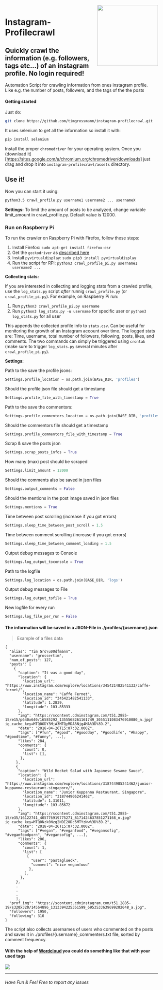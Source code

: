 <img src="https://s3-eu-central-1.amazonaws.com/centaur-wp/designweek/prod/content/uploads/2016/05/11170038/Instagram_Logo-1002x1003.jpg" width="200" align="right">

# Instagram-Profilecrawl

## Quickly crawl the information (e.g. followers, tags etc...) of an instagram profile. No login required!
Automation Script for crawling information from ones instagram profile.  
Like e.g. the number of posts, followers, and the tags of the the posts

#### Getting started
Just do:
```bash
git clone https://github.com/timgrossmann/instagram-profilecrawl.git
```

It uses selenium to get all the information so install it with:
```bash
pip install selenium
```

Install the proper `chromedriver` for your operating system.  Once you (download it)[https://sites.google.com/a/chromium.org/chromedriver/downloads] just drag and drop it into `instagram-profilecrawl/assets` directory.

## Use it!
Now you can start it using:
```bash
python3.5 crawl_profile.py username1 username2 ... usernameX
```

**Settings:**
To limit the amount of posts to be analyzed, change variable limit_amount in crawl_profile.py. Default value is 12000.

### Run on Raspberry Pi
To run the crawler on Raspberry Pi with Firefox, follow these steps:

1. Install Firefox: `sudo apt-get install firefox-esr`
2. Get the `geckodriver` as [described here](https://github.com/timgrossmann/InstaPy/blob/master/docs/How_to_Raspberry.md#how-to-update-geckodriver-on-raspbian)
3. Install `pyvirtualdisplay`: `sudo pip3 install pyvirtualdisplay`
4. Run the script for RPi: `python3 crawl_profile_pi.py username1 username2 ...`

**Collecting stats:**

If you are interested in collecting and logging stats from a crawled profile, use the `log_stats.py` script *after* runnig `crawl_profile.py` (or `crawl_profile_pi.py`).
For example, on Raspberry Pi run:

1. Run `python3 crawl_profile_pi.py username`
2. Run `python3 log_stats.py -u username` for specific user or `python3 log_stats.py` for all user

This appends the collected profile info to `stats.csv`. Can be useful for monitoring the growth of an Instagram account over time.
The logged stats are: Time, username, total number of followers, following, posts, likes, and comments.
The two commands can simply be triggered using `crontab` (make sure to trigger `log_stats.py` several minutes after `crawl_profile_pi.py`).

**Settings:**

Path to the save the profile jsons:
```python
Settings.profile_location = os.path.join(BASE_DIR, 'profiles')
```
Should the profile json file should get a timestamp
```python
Settings.profile_file_with_timestamp = True
```

Path to the save the commentors:
```python
Settings.profile_commentors_location = os.path.join(BASE_DIR, 'profiles')
```
Should the commentors file should get a timestamp
```python
Settings.profile_commentors_file_with_timestamp = True
```

Scrap & save the posts json
```python
Settings.scrap_posts_infos = True
```
How many (max) post should be scraped
```python
Settings.limit_amount = 12000
```
Should the comments also be saved in json files
```python
Settings.output_comments = False
```
Should the mentions in the post image saved in json files
```python
Settings.mentions = True
```

Time between post scrolling (increase if you got errors)
```python
Settings.sleep_time_between_post_scroll = 1.5
```
Time between comment scrolling (increase if you got errors)
```python
Settings.sleep_time_between_comment_loading = 1.5
```

Output debug messages to Console
```python
Settings.log_output_toconsole = True
```
Path to the logfile
```python
Settings.log_location = os.path.join(BASE_DIR, 'logs')
```
Output debug messages to File
```python
Settings.log_output_tofile = True
```
New logfile for every run
```python
Settings.log_file_per_run = False
```



#### The information will be saved in a JSON-File in ./profiles/{username}.json
> Example of a files data
```
{
  "alias": "Tim Gro\u00dfmann",
  "username": "grossertim",
  "num_of_posts": 127,
  "posts": [
    {
      "caption": "It was a good day",
      "location": {
        "location_url": "https://www.instagram.com/explore/locations/345421482541133/caffe-fernet/",
        "location_name": "Caffe Fernet",
        "location_id": "345421482541133",
        "latitude": 1.2839,
        "longitude": 103.85333
      },
      "img": "https://scontent.cdninstagram.com/t51.2885-15/e15/p640x640/16585292_1355568261161749_3055111083476910080_n.jpg?ig_cache_key=MTQ0ODY3MjA3MTQyMDA3Njg4MA%3D%3D.2",
      "date": "2018-04-26T15:07:32.000Z",
      "tags": ["#fun", "#good", "#goodday", "#goodlife", "#happy", "#goodtime", "#funny", ...],
      "likes": 284,
      "comments": {
        "count": 0,
        "list": [],
       },
     },
     {
      "caption": "Wild Rocket Salad with Japanese Sesame Sauce",
      "location": {
        "location_url": "https://www.instagram.com/explore/locations/318744905241462/junior-kuppanna-restaurant-singapore/",
        "location_name": "Junior Kuppanna Restaurant, Singapore",
        "location_id": "318744905241462",
        "latitude": 1.31011,
        "longitude": 103.85672
      },
      "img": "https://scontent.cdninstagram.com/t51.2885-15/e35/16122741_405776919775271_8171424637851271168_n.jpg?ig_cache_key=MTQ0Nzk0Nzg2NDI2ODc5MTYzNw%3D%3D.2",
      "date": "2018-04-26T15:07:32.000Z",
      "tags": ["#vegan", "#veganfood", "#vegansofig", "#veganfoodporn", "#vegansofig", ...],
      "likes": 206,
      "comments": {
        "count": 1,
        "list": [
          {
            "user": "pastaglueck",
            "comment": "nice veganfood"
           },
         ],
       },
     },
     .
     .
     .
     ],
  "prof_img": "https://scontent.cdninstagram.com/t51.2885-19/s320x320/14564896_1313394225351599_6953533639699202048_a.jpg",
  "followers": 1950,
  "following": 310
}
```

The script also collects usernames of users who commented on the posts and saves it in ./profiles/{username}_commenters.txt file, sorted by comment frequency.

#### With the help of [Wordcloud](https://github.com/amueller/word_cloud) you could do something like that with your used tags
![](http://i65.tinypic.com/2nkrrtg.png)

<hr />

###### Have Fun & Feel Free to report any issues
